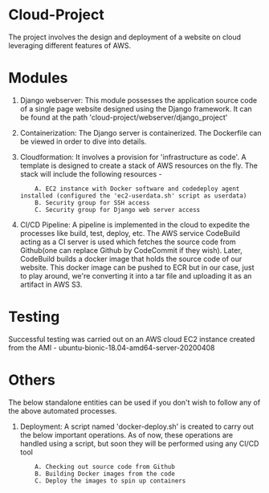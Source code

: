 # Cloud-Project
The project involves the design and deployment of a website on cloud leveraging different features of AWS.

# Modules
1. Django webserver:
This module possesses the application source code of a single page website designed using the Django framework. It can be found at the path 'cloud-project/webserver/django_project'

2. Containerization:
The Django server is containerized. The Dockerfile can be viewed in order to dive into details.

3. Cloudformation:
It involves a provision for 'infrastructure as code'. A template is designed to create a stack of AWS resources on the fly. The stack will include the following resources -

           A. EC2 instance with Docker software and codedeploy agent installed (configured the 'ec2-userdata.sh' script as userdata)
           B. Security group for SSH access
           C. Security group for Django web server access

4. CI/CD Pipeline:
A pipeline is implemented in the cloud to expedite the processes like build, test, deploy, etc. The AWS service CodeBuild acting as a CI server is used which fetches the source code from Github(one can replace Github by CodeCommit if they wish). Later, CodeBuild builds a docker image that holds the source code of our website. This docker image can be pushed to ECR but in our case, just to play around, we're converting it into a tar file and uploading it as an artifact in AWS S3.

# Testing
Successful testing was carried out on an AWS cloud EC2 instance created from the AMI - ubuntu-bionic-18.04-amd64-server-20200408

# Others
The below standalone entities can be used if you don't wish to follow any of the above automated processes.

1. Deployment:
A script named 'docker-deploy.sh' is created to carry out the below important operations. As of now, these operations are handled using a script, but soon they will be performed using any CI/CD tool

           A. Checking out source code from Github
           B. Building Docker images from the code
           C. Deploy the images to spin up containers

